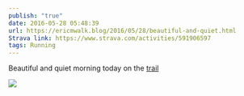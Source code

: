 ```yaml
---
publish: "true"
date: 2016-05-28 05:48:39
url: https://ericmwalk.blog/2016/05/28/beautiful-and-quiet.html
Strava link: https://www.strava.com/activities/591906597
tags: Running
---
```



Beautiful and quiet morning today on the [trail](https://www.strava.com/activities/591906597)

![](https://ericmwalk.blog/uploads/2022/a86a0b6904.jpg)
